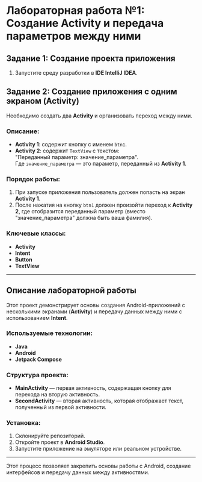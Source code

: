# Лабораторная работа №1: Создание Activity и передача параметров между ними

## Задание 1: Создание проекта приложения
1. Запустите среду разработки в **IDE IntelliJ IDEA**.

## Задание 2: Создание приложения с одним экраном (Activity)
Необходимо создать два **Activity** и организовать переход между ними.

### Описание:
- **Activity 1**: содержит кнопку с именем `btn1`.
- **Activity 2**: содержит `TextView` с текстом:  
  "Переданный параметр: значение_параметра".  
  Где `значение_параметра` — это параметр, переданный из **Activity 1**.

### Порядок работы:
1. При запуске приложения пользователь должен попасть на экран **Activity 1**.
2. После нажатия на кнопку `btn1` должен произойти переход к **Activity 2**, где отобразится переданный параметр (вместо "значение_параметра" должна быть ваша фамилия).

### Ключевые классы:
- **Activity**
- **Intent**
- **Button**
- **TextView**

---

## Описание лабораторной работы
Этот проект демонстрирует основы создания Android-приложений с несколькими экранами (**Activity**) и передачу данных между ними с использованием **Intent**.

### Используемые технологии:
- **Java**
- **Android**
- **Jetpack Compose**

### Структура проекта:
- **MainActivity** — первая активность, содержащая кнопку для перехода на вторую активность.
- **SecondActivity** — вторая активность, которая отображает текст, полученный из первой активности.

### Установка:
1. Склонируйте репозиторий.
2. Откройте проект в **Android Studio**.
3. Запустите приложение на эмуляторе или реальном устройстве.

--- 

Этот процесс позволяет закрепить основы работы с Android, создание интерфейсов и передачу данных между активностями.

